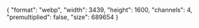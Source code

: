 {
  "format": "webp",
  "width": 3439,
  "height": 1600,
  "channels": 4,
  "premultiplied": false,
  "size": 689654
}